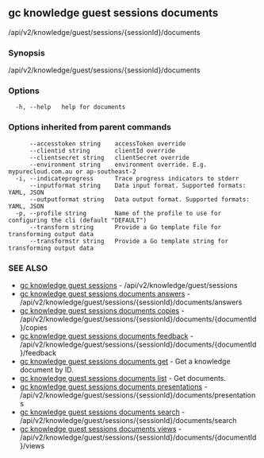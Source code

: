 ## gc knowledge guest sessions documents

/api/v2/knowledge/guest/sessions/{sessionId}/documents

### Synopsis

/api/v2/knowledge/guest/sessions/{sessionId}/documents

### Options

```
  -h, --help   help for documents
```

### Options inherited from parent commands

```
      --accesstoken string    accessToken override
      --clientid string       clientId override
      --clientsecret string   clientSecret override
      --environment string    environment override. E.g. mypurecloud.com.au or ap-southeast-2
  -i, --indicateprogress      Trace progress indicators to stderr
      --inputformat string    Data input format. Supported formats: YAML, JSON
      --outputformat string   Data output format. Supported formats: YAML, JSON
  -p, --profile string        Name of the profile to use for configuring the cli (default "DEFAULT")
      --transform string      Provide a Go template file for transforming output data
      --transformstr string   Provide a Go template string for transforming output data
```

### SEE ALSO

* [gc knowledge guest sessions](gc_knowledge_guest_sessions.html)	 - /api/v2/knowledge/guest/sessions
* [gc knowledge guest sessions documents answers](gc_knowledge_guest_sessions_documents_answers.html)	 - /api/v2/knowledge/guest/sessions/{sessionId}/documents/answers
* [gc knowledge guest sessions documents copies](gc_knowledge_guest_sessions_documents_copies.html)	 - /api/v2/knowledge/guest/sessions/{sessionId}/documents/{documentId}/copies
* [gc knowledge guest sessions documents feedback](gc_knowledge_guest_sessions_documents_feedback.html)	 - /api/v2/knowledge/guest/sessions/{sessionId}/documents/{documentId}/feedback
* [gc knowledge guest sessions documents get](gc_knowledge_guest_sessions_documents_get.html)	 - Get a knowledge document by ID.
* [gc knowledge guest sessions documents list](gc_knowledge_guest_sessions_documents_list.html)	 - Get documents.
* [gc knowledge guest sessions documents presentations](gc_knowledge_guest_sessions_documents_presentations.html)	 - /api/v2/knowledge/guest/sessions/{sessionId}/documents/presentations
* [gc knowledge guest sessions documents search](gc_knowledge_guest_sessions_documents_search.html)	 - /api/v2/knowledge/guest/sessions/{sessionId}/documents/search
* [gc knowledge guest sessions documents views](gc_knowledge_guest_sessions_documents_views.html)	 - /api/v2/knowledge/guest/sessions/{sessionId}/documents/{documentId}/views


